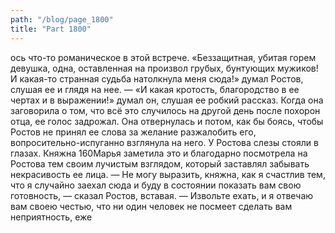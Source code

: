 ```yaml
---
path: "/blog/page_1800"
title: "Part 1800"
---
```


ось что-то романическое в этой встрече. «Беззащитная, убитая горем девушка, одна, оставленная на произвол грубых, бунтующих мужиков! И какая-то странная судьба натолкнула меня сюда!» думал Ростов, слушая ее и глядя на нее. — «И какая кротость, благородство в ее чертах и в выражении!» думал он, слушая ее робкий рассказ.
Когда она заговорила о том, что всё это случилось на другой день после похорон отца, ее голос задрожал. Она отвернулась и потом, как бы боясь, чтобы Ростов не принял ее слова за желание разжалобить его, вопросительно-испуганно взглянула на него. У Ростова слезы стояли в глазах. Княжна 160Марья заметила это и благодарно посмотрела на Ростова тем своим лучистым взглядом, который заставлял забывать некрасивость ее лица.
— Не могу выразить, княжна, как я счастлив тем, что я случайно заехал сюда и буду в состоянии показать вам свою готовность, — сказал Ростов, вставая. — Извольте ехать, и я отвечаю вам своею честью, что ни один человек не посмеет сделать вам неприятность, еже

